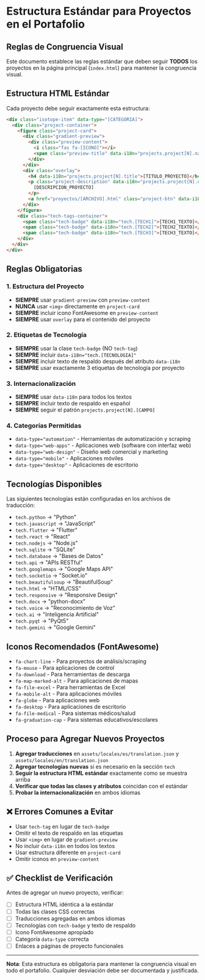# Estructura Estándar para Proyectos en el Portafolio

## Reglas de Congruencia Visual

Este documento establece las reglas estándar que deben seguir **TODOS** los proyectos en la página principal (`index.html`) para mantener la congruencia visual.

## Estructura HTML Estándar

Cada proyecto debe seguir exactamente esta estructura:

```html
<div class="isotope-item" data-type="[CATEGORIA]">
  <div class="project-container">
    <figure class="project-card">
      <div class="gradient-preview">
        <div class="preview-content">
          <i class="fas fa-[ICONO]"></i>
          <span class="preview-title" data-i18n="projects.project[N].name">[NOMBRE_PROYECTO]</span>
        </div>
      </div>
      <div class="overlay">
        <h4 data-i18n="projects.project[N].title">[TITULO_PROYECTO]</h4>
        <p class="project-description" data-i18n="projects.project[N].desc">
          [DESCRIPCION_PROYECTO]
        </p>
        <a href="proyectos/[ARCHIVO].html" class="project-btn" data-i18n="projects.viewProject">Ver Proyecto</a>
      </div>
    </figure>
    <div class="tech-tags-container">
      <span class="tech-badge" data-i18n="tech.[TECH1]">[TECH1_TEXTO]</span>
      <span class="tech-badge" data-i18n="tech.[TECH2]">[TECH2_TEXTO]</span>
      <span class="tech-badge" data-i18n="tech.[TECH3]">[TECH3_TEXTO]</span>
    </div>
  </div>
</div>
```

## Reglas Obligatorias

### 1. Estructura del Proyecto
- **SIEMPRE** usar `gradient-preview` con `preview-content`
- **NUNCA** usar `<img>` directamente en `project-card`
- **SIEMPRE** incluir icono FontAwesome en `preview-content`
- **SIEMPRE** usar `overlay` para el contenido del proyecto

### 2. Etiquetas de Tecnología
- **SIEMPRE** usar la clase `tech-badge` (NO `tech-tag`)
- **SIEMPRE** incluir `data-i18n="tech.[TECNOLOGIA]"`
- **SIEMPRE** incluir texto de respaldo después del atributo `data-i18n`
- **SIEMPRE** usar exactamente 3 etiquetas de tecnología por proyecto

### 3. Internacionalización
- **SIEMPRE** usar `data-i18n` para todos los textos
- **SIEMPRE** incluir texto de respaldo en español
- **SIEMPRE** seguir el patrón `projects.project[N].[CAMPO]`

### 4. Categorías Permitidas
- `data-type="automation"` - Herramientas de automatización y scraping
- `data-type="web-apps"` - Aplicaciones web (software con interfaz web)
- `data-type="web-design"` - Diseño web comercial y marketing
- `data-type="mobile"` - Aplicaciones móviles
- `data-type="desktop"` - Aplicaciones de escritorio

## Tecnologías Disponibles

Las siguientes tecnologías están configuradas en los archivos de traducción:

- `tech.python` → "Python"
- `tech.javascript` → "JavaScript"
- `tech.flutter` → "Flutter"
- `tech.react` → "React"
- `tech.nodejs` → "Node.js"
- `tech.sqlite` → "SQLite"
- `tech.database` → "Bases de Datos"
- `tech.api` → "APIs RESTful"
- `tech.googlemaps` → "Google Maps API"
- `tech.socketio` → "Socket.io"
- `tech.beautifulsoup` → "BeautifulSoup"
- `tech.html` → "HTML/CSS"
- `tech.responsive` → "Responsive Design"
- `tech.docx` → "python-docx"
- `tech.voice` → "Reconocimiento de Voz"
- `tech.ai` → "Inteligencia Artificial"
- `tech.pyqt` → "PyQt5"
- `tech.gemini` → "Google Gemini"

## Iconos Recomendados (FontAwesome)

- `fa-chart-line` - Para proyectos de análisis/scraping
- `fa-mouse` - Para aplicaciones de control
- `fa-download` - Para herramientas de descarga
- `fa-map-marked-alt` - Para aplicaciones de mapas
- `fa-file-excel` - Para herramientas de Excel
- `fa-mobile-alt` - Para aplicaciones móviles
- `fa-globe` - Para aplicaciones web
- `fa-desktop` - Para aplicaciones de escritorio
- `fa-file-medical` - Para sistemas médicos/salud
- `fa-graduation-cap` - Para sistemas educativos/escolares

## Proceso para Agregar Nuevos Proyectos

1. **Agregar traducciones** en `assets/locales/es/translation.json` y `assets/locales/en/translation.json`
2. **Agregar tecnologías nuevas** si es necesario en la sección `tech`
3. **Seguir la estructura HTML estándar** exactamente como se muestra arriba
4. **Verificar que todas las clases y atributos** coincidan con el estándar
5. **Probar la internacionalización** en ambos idiomas

## ❌ Errores Comunes a Evitar

- Usar `tech-tag` en lugar de `tech-badge`
- Omitir el texto de respaldo en las etiquetas
- Usar `<img>` en lugar de `gradient-preview`
- No incluir `data-i18n` en todos los textos
- Usar estructura diferente en `project-card`
- Omitir iconos en `preview-content`

## ✅ Checklist de Verificación

Antes de agregar un nuevo proyecto, verificar:

- [ ] Estructura HTML idéntica a la estándar
- [ ] Todas las clases CSS correctas
- [ ] Traducciones agregadas en ambos idiomas
- [ ] Tecnologías con `tech-badge` y texto de respaldo
- [ ] Icono FontAwesome apropiado
- [ ] Categoría `data-type` correcta
- [ ] Enlaces a páginas de proyecto funcionales

---

**Nota**: Esta estructura es obligatoria para mantener la congruencia visual en todo el portafolio. Cualquier desviación debe ser documentada y justificada.
